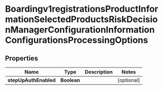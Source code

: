 
# Boardingv1registrationsProductInformationSelectedProductsRiskDecisionManagerConfigurationInformationConfigurationsProcessingOptions

## Properties
Name | Type | Description | Notes
------------ | ------------- | ------------- | -------------
**stepUpAuthEnabled** | **Boolean** |  |  [optional]



